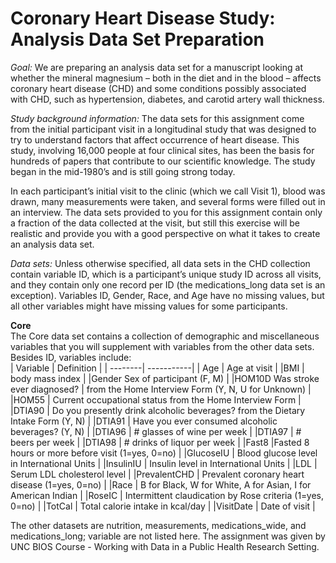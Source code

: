 # Coronary Heart Disease Study: Analysis Data Set Preparation


*Goal:* We are preparing an analysis data set for a manuscript looking at whether the
mineral magnesium – both in the diet and in the blood – affects coronary heart disease (CHD)
and some conditions possibly associated with CHD, such as hypertension, diabetes, and carotid
artery wall thickness.<br>

*Study background information:* The data sets for this assignment come from the initial
participant visit in a longitudinal study that was designed to try to understand factors that affect
occurrence of heart disease. This study, involving 16,000 people at four clinical sites, has been
the basis for hundreds of papers that contribute to our scientific knowledge. The study began
in the mid-1980’s and is still going strong today.<br> 

In each participant’s initial visit to the clinic (which we call Visit 1), blood was drawn, many
measurements were taken, and several forms were filled out in an interview. The data sets
provided to you for this assignment contain only a fraction of the data collected at the visit, but
still this exercise will be realistic and provide you with a good perspective on what it takes to
create an analysis data set.<br>

*Data sets:* Unless otherwise specified, all data sets in the CHD collection contain variable ID,
which is a participant’s unique study ID across all visits, and they contain only one record per ID
(the medications_long data set is an exception). Variables ID, Gender, Race, and Age have no
missing values, but all other variables might have missing values for some participants.<br>

**Core**<br>
The Core data set contains a collection of demographic and miscellaneous variables that
you will supplement with variables from the other data sets. Besides ID, variables
include:<br>
| Variable | Definition | 
| --------| -----------|
| Age | Age at visit |
|BMI  | body mass index |
|Gender Sex of participant (F, M) |
|HOM10D Was stroke ever diagnosed? | from the Home Interview Form (Y, N, U for Unknown) |
|HOM55 | Current occupational status from the Home Interview Form |
|DTIA90 | Do you presently drink alcoholic beverages? from the Dietary Intake Form (Y, N) |
|DTIA91 | Have you ever consumed alcoholic beverages? (Y, N) |
|DTIA96 | # glasses of wine per week |
|DTIA97 | # beers per week |
|DTIA98 | # drinks of liquor per week |
|Fast8  |Fasted 8 hours or more before visit (1=yes, 0=no) |
|GlucoseIU | Blood glucose level in International Units |
|InsulinIU | Insulin level in International Units |
|LDL | Serum LDL cholesterol level |
|PrevalentCHD | Prevalent coronary heart disease (1=yes, 0=no) |
|Race | B for Black, W for White, A for Asian, I for American Indian |
|RoseIC | Intermittent claudication by Rose criteria (1=yes, 0=no) |
|TotCal | Total calorie intake in kcal/day |
|VisitDate | Date of visit |


The other datasets are nutrition, measurements, medications_wide, and medications_long; variable are not listed here. 
The assignment was given by UNC BIOS Course - Working with Data in a Public Health Research Setting.
